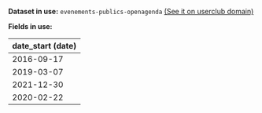 **Dataset in use:** `evenements-publics-openagenda` [(See it on userclub domain)](https://userclub.opendatasoft.com/explore/dataset/evenements-publics-openagenda/table/)

**Fields in use:** 

| date_start (date) | 
|---|
|2016-09-17|
|2019-03-07|
|2021-12-30|
|2020-02-22|
